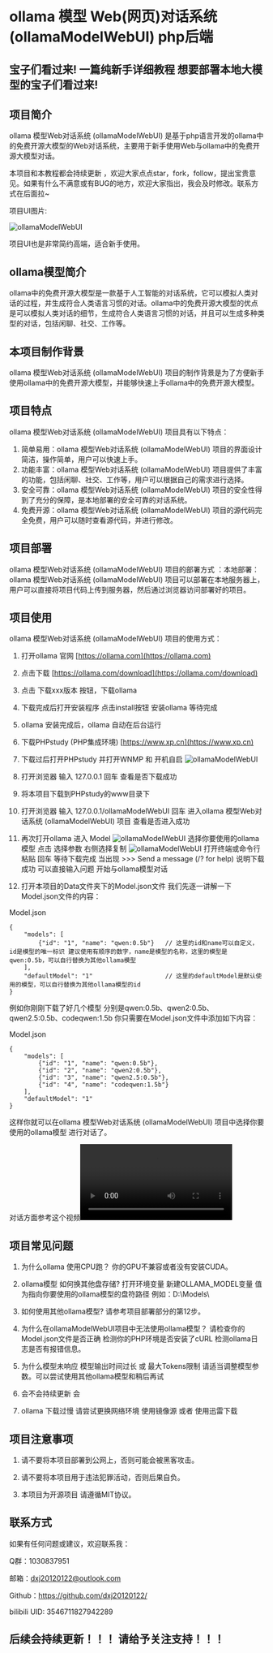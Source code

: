 # ollama 模型 Web(网页)对话系统 (ollamaModelWebUI) php后端

## 宝子们看过来! 一篇纯新手详细教程 想要部署本地大模型的宝子们看过来!

## 项目简介

ollama 模型Web对话系统 (ollamaModelWebUI) 是基于php语言开发的ollama中的免费开源大模型的Web对话系统，主要用于新手使用Web与ollama中的免费开源大模型对话。

本项目和本教程都会持续更新 ，欢迎大家点点star，fork，follow，提出宝贵意见。如果有什么不满意或有BUG的地方，欢迎大家指出，我会及时修改。联系方式在后面拉~

项目UI图片:

![ollamaModelWebUI](tree/main/image/项目UI图片1.png)

项目UI也是非常简约高端，适合新手使用。

## ollama模型简介

ollama中的免费开源大模型是一款基于人工智能的对话系统，它可以模拟人类对话的过程，并生成符合人类语言习惯的对话。ollama中的免费开源大模型的优点是可以模拟人类对话的细节，生成符合人类语言习惯的对话，并且可以生成多种类型的对话，包括闲聊、社交、工作等。

## 本项目制作背景

ollama 模型Web对话系统 (ollamaModelWebUI) 项目的制作背景是为了方便新手使用ollama中的免费开源大模型，并能够快速上手ollama中的免费开源大模型。

## 项目特点

ollama 模型Web对话系统 (ollamaModelWebUI) 项目具有以下特点：

1. 简单易用：ollama 模型Web对话系统 (ollamaModelWebUI) 项目的界面设计简洁，操作简单，用户可以快速上手。
2. 功能丰富：ollama 模型Web对话系统 (ollamaModelWebUI) 项目提供了丰富的功能，包括闲聊、社交、工作等，用户可以根据自己的需求进行选择。
3. 安全可靠：ollama 模型Web对话系统 (ollamaModelWebUI) 项目的安全性得到了充分的保障，是本地部署的安全可靠的对话系统。
4. 免费开源：ollama 模型Web对话系统 (ollamaModelWebUI) 项目的源代码完全免费，用户可以随时查看源代码，并进行修改。

## 项目部署

ollama 模型Web对话系统 (ollamaModelWebUI) 项目的部署方式 ：本地部署：ollama 模型Web对话系统 (ollamaModelWebUI) 项目可以部署在本地服务器上，用户可以直接将项目代码上传到服务器，然后通过浏览器访问部署好的项目。

## 项目使用

ollama 模型Web对话系统 (ollamaModelWebUI) 项目的使用方式：

1. 打开ollama 官网 [https://ollama.com](https://ollama.com)

2. 点击下载  [https://ollama.com/download](https://ollama.com/download)

3. 点击 下载xxx版本 按钮，下载ollama

4. 下载完成后打开安装程序 点击install按钮 安装ollama 等待完成

5. ollama 安装完成后，ollama 自动在后台运行

6. 下载PHPstudy (PHP集成环境) [https://www.xp.cn](https://www.xp.cn)

7. 下载过后打开PHPstudy 并打开WNMP 和 开机自启 ![ollamaModelWebUI](tree/main/image/PHPstudy操作图片示例.png)

8. 打开浏览器 输入 127.0.0.1 回车 查看是否下载成功

10. 将本项目下载到PHPstudy的www目录下 

11. 打开浏览器 输入 127.0.0.1/ollamaModelWebUI 回车 进入ollama 模型Web对话系统 (ollamaModelWebUI) 项目 查看是否进入成功

12. 再次打开ollama 进入 Model ![ollamaModelWebUI](tree/main/image/ollama%20Model%20UI.png) 选择你要使用的ollama模型 点击 选择参数 右侧选择复制 ![ollamaModelWebUI](tree/main/image/ollama%20Model%20UI%20Download.png) 打开终端或命令行 粘贴 回车 等待下载完成 当出现 >>> Send a message (/? for help) 说明下载成功 可以直接输入问题 开始与ollama模型对话

13. 打开本项目的Data文件夹下的Model.json文件 我们先逐一讲解一下Model.json文件的内容：

Model.json
```
{
    "models": [
        {"id": "1", "name": "qwen:0.5b"}   // 这里的id和name可以自定义，id是模型的唯一标识 建议使用有顺序的数字，name是模型的名称，这里的模型是qwen:0.5b，可以自行替换为其他ollama模型
    ],
    "defaultModel": "1"                    // 这里的defaultModel是默认使用的模型，可以自行替换为其他ollama模型的id
}

```

例如你刚刚下载了好几个模型 分别是qwen:0.5b、qwen2:0.5b、qwen2.5:0.5b、codeqwen:1.5b 你只需要在Model.json文件中添加如下内容：

Model.json
```
{
    "models": [
        {"id": "1", "name": "qwen:0.5b"},
        {"id": "2", "name": "qwen2:0.5b"},
        {"id": "3", "name": "qwen2.5:0.5b"},
        {"id": "4", "name": "codeqwen:1.5b"}
    ],
    "defaultModel": "1"
}

```

这样你就可以在ollama 模型Web对话系统 (ollamaModelWebUI) 项目中选择你要使用的ollama模型 进行对话了。

对话方面参考这个视频![ollamaModelWebUI](tree/main/video/useollamaModelWebUI.mp4)

## 项目常见问题

1. 为什么ollama 使用CPU跑？
你的GPU不兼容或者没有安装CUDA。

2. ollama模型 如何换其他盘存储?
打开环境变量 新建OLLAMA_MODEL变量 值为指向你要使用的ollama模型的盘符路径 例如：D:\Models\

3. 如何使用其他ollama模型?
请参考项目部署部分的第12步。

4. 为什么在ollamaModelWebUI项目中无法使用ollama模型？
请检查你的Model.json文件是否正确 检测你的PHP环境是否安装了cURL 检测ollama日志是否有报错信息。

5. 为什么模型未响应
模型输出时间过长 或 最大Tokens限制 请适当调整模型参数。可以尝试使用其他ollama模型和稍后再试

6. 会不会持续更新
会

7. ollama 下载过慢
请尝试更换网络环境 使用镜像源 或者 使用迅雷下载

## 项目注意事项

1. 请不要将本项目部署到公网上，否则可能会被黑客攻击。

2. 请不要将本项目用于违法犯罪活动，否则后果自负。

3. 本项目为开源项目 请遵循MIT协议。

## 联系方式

如果有任何问题或建议，欢迎联系我：

Q群：1030837951

邮箱：dxj20120122@outlook.com

Github：https://github.com/dxj20120122/

bilibili UID: 3546711827942289



## 后续会持续更新！！！ 请给予关注支持！！！